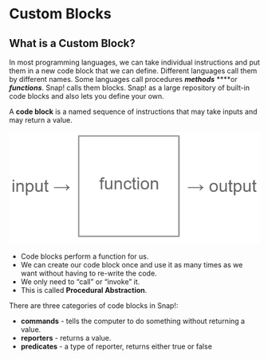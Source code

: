 # Custom Blocks

## What is a Custom Block? 

In most programming languages, we can take individual instructions and put them in a new code block that we can define. Different languages call them by different names. Some languages call procedures _**methods**_ ****or _**functions**_. Snap! calls them blocks. Snap! as a large repository of built-in code blocks and also lets you define your own.

A **code block** is a named sequence of instructions that may take inputs and may return a value. 

![](../.gitbook/assets/image%20%2891%29.png)

* Code blocks perform a function for us.
* We can create our code block once and use it as many times as we want without having to re-write the code. 
* We only need to “call” or “invoke” it. 
* This is called **Procedural Abstraction**.

There are three categories of code blocks in Snap!:

* **commands** -  tells the computer to do something without returning a value.
* **reporters** - returns a value.
* **predicates** - a type of reporter, returns either true or false

